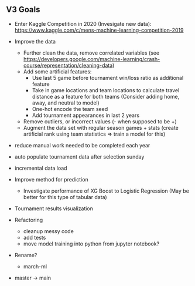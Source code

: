 ## V3 Goals

- Enter Kaggle Competition in 2020 (Invesigate new data): https://www.kaggle.com/c/mens-machine-learning-competition-2019
- Improve the data
  - Further clean the data, remove correlated variables (see https://developers.google.com/machine-learning/crash-course/representation/cleaning-data)
  - Add some artificial features:
    - Use last 5 game before tournament win/loss ratio as additional feature
    - Take in game locations and team locations to calculate travel distance as a feature for both teams (Consider adding home, away, and neutral to model)
    - One-hot encode the team seed
    - Add tournament appearances in last 2 years
  - Remove outliers, or incorrect values (- when supposed to be +)
  - Augment the data set with regular season games + stats (create artificial rank using team statistics => train a model for this)

- reduce manual work needed to be completed each year
 - auto populate tournament data after selection sunday
 - incremental data load

- Improve method for prediction
  - Investigate performance of XG Boost to Logistic Regression (May be better for this type of tabular data)

- Tournament results visualization

- Refactoring
  - cleanup messy code
  - add tests
  - move model training into python from jupyter notebook?

- Rename?
  - march-ml

- master -> main

  
